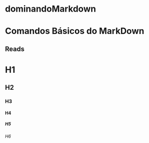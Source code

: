 # dominandoMarkdown
# Comandos Básicos do MarkDown

## Reads

# H1
## H2
### H3
#### H4
##### H5
###### H6




